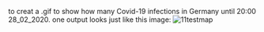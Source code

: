 to creat a .gif to show how many Covid-19 infections in Germany until 20:00 28_02_2020.
one output looks just like this image:
![11testmap](https://user-images.githubusercontent.com/48290954/75595383-6c78d180-5a8c-11ea-8ed6-fc75eb91fbc9.png)
